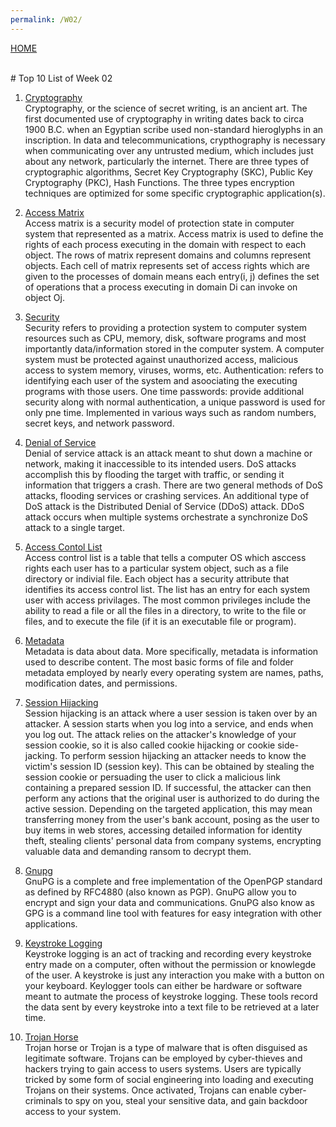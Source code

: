 ```yaml
---
permalink: /W02/
---
```

[HOME](../)

<br>
# Top 10 List of Week 02

1. [Cryptography](https://www.garykessler.net/library/crypto.html) <br>
Cryptography, or the science of secret writing, is an ancient art. The first documented use of cryptography in writing dates back to circa 1900 B.C. when an Egyptian scribe used non-standard hieroglyphs in an inscription. In data and telecommunications, crypthography is necessary when communicating over any untrusted medium, which includes just about any network, particularly the internet.
There are three types of cryptographic algorithms, Secret Key Cryptography (SKC), Public Key Cryptography (PKC), Hash Functions. The three types encryption techniques are optimized for some specific cryptographic application(s).

2. [Access Matrix](https://www.geeksforgeeks.org/access-matrix-in-operating-system/) <br>
Access matrix is a security model of protection state in computer system that represented as a matrix. Access matrix is used to define the rights of each process executing in the domain with respect to each object. The rows of matrix represent domains and columns represent objects. Each cell of matrix represents set of access rights which are given to the processes of domain means each entry(i, j) defines the set of operations that a process executing in domain Di can invoke on object Oj.

3. [Security](https://www.tutorialspoint.com/operating_system/os_security.htm) <br>
Security refers to providing a protection system to computer system resources such as CPU, memory, disk, software programs and most importantly data/information stored in the computer system. A computer system must be protected against unauthorized access, malicious access to system memory, viruses, worms, etc.
Authentication: refers to identifying each user of the system and asoociating the executing programs with those users.
One time passwords: provide additional security along with normal authentication, a unique password is used for only pne time. Implemented in various ways such as random numbers, secret keys, and network password.

4. [Denial of Service](https://www.paloaltonetworks.com/cyberpedia/what-is-a-denial-of-service-attack-dos) <br>
Denial of service attack is an attack meant to shut down a machine or network, making it inaccessible to its intended users. DoS attacks accomplish this by flooding the target with traffic, or sending it information that triggers a crash.
There are two general methods of DoS attacks, flooding services or crashing services. An additional type of DoS attack is the Distributed Denial of Service (DDoS) attack. DDoS attack occurs when multiple systems orchestrate a synchronize DoS attack to a single target.

5. [Access Contol List](https://searchsoftwarequality.techtarget.com/definition/access-control-list) <br>
Access control list is a table that tells a computer OS which asccess rights each user has to a particular system object, such as a file directory or indivial file. Each object has a security attribute that identifies its access control list. The list has an entry for each system user with access privilages. The most common privileges include the ability to read a file or all the files in a directory, to write to the file or files, and to execute the file (if it is an executable file or program).

6. [Metadata](https://www.peachpit.com/articles/article.aspx?p=1762250&seqNum=5) <br>
Metadata is data about data. More specifically, metadata is information used to describe content. The most basic forms of file and folder metadata employed by nearly every operating system are names, paths, modification dates, and permissions. 

7. [Session Hijacking](https://www.netsparker.com/blog/web-security/session-hijacking/) <br>
Session hijacking is an attack where a user session is taken over by an attacker. A session starts when you log into a service, and ends when you log out. The attack relies on the attacker's knowledge of your session cookie, so it is also called cookie hijacking or cookie side-jacking. 
To perform session hijacking an attacker needs to know the victim's session ID (session key). This can be obtained by stealing the session cookie or persuading the user to click a malicious link containing a prepared session ID.
If successful, the attacker can then perform any actions that the original user is authorized to do during the active session. Depending on the targeted application, this may mean transferring money from the user's bank account, posing as the user to buy items in web stores, accessing detailed information for identity theft, stealing clients' personal data from company systems, encrypting valuable data and demanding ransom to decrypt them.

8. [Gnupg](https://gnupg.org/) <br>
GnuPG is a complete and free implementation of the OpenPGP standard as defined by RFC4880 (also known as PGP). GnuPG allow you to encrypt and sign your data and communications. GnuPG also know as GPG is a command line tool with features for easy integration with other applications. 

9. [Keystroke Logging](https://www.kaspersky.com/resource-center/definitions/keylogger) <br>
Keystroke logging is an act of tracking and recording every keystroke entry made on a computer, often without the permission or knowlegde of the user. A keystroke is just any interaction you make with a button on your keyboard.
Keylogger tools can either be hardware or software meant to autmate the process of keystroke logging. These tools record the data sent by every keystroke into a text file to be retrieved at a later time.

10. [Trojan Horse](https://www.kaspersky.com/resource-center/threats/trojans) <br>
Trojan horse or Trojan is a type of malware that is often disguised as legitimate software. Trojans can be employed by cyber-thieves and hackers trying to gain access to users systems. Users are typically tricked by some form of social engineering into loading and executing Trojans on their systems. Once activated, Trojans can enable cyber-criminals to spy on you, steal your sensitive data, and gain backdoor access to your system.